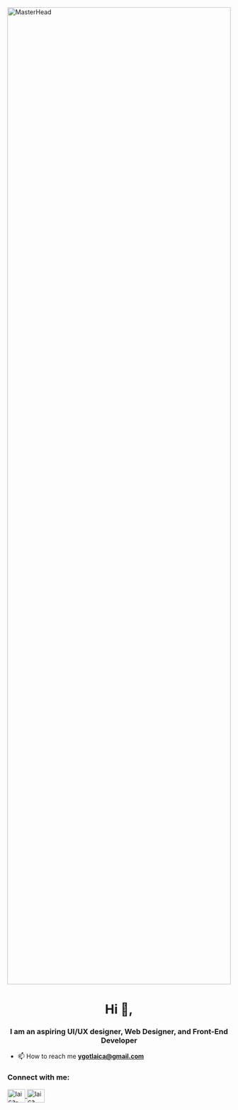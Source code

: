 <a href="https://github.com/larajunglau/">
  <img src="https://media.giphy.com/media/BferOKonYOspm28AiB/giphy.gif" alt="MasterHead" width="100%" style="height: 55vh;" />
</a>

<h1 align="center">Hi 👋,</h1>
<h3 align="center">I am an aspiring UI/UX designer, Web Designer, and Front-End Developer</h1>

- 📫 How to reach me **ygotlaica@gmail.com**

<h3 align="left">Connect with me:</h3>
<p align="left">
  <a href="https://linkedin.com/in/laica-ygot-" target="blank">
    <img align="center" src="https://raw.githubusercontent.com/rahuldkjain/github-profile-readme-generator/master/src/images/icons/Social/linked-in-alt.svg" alt="laica-ygot-" height="30" width="40" />
  </a>
  <a href="https://fb.com/laica ygot" target="blank">
    <img align="center" src="https://raw.githubusercontent.com/rahuldkjain/github-profile-readme-generator/master/src/images/icons/Social/facebook.svg" alt="laica ygot" height="30" width="40" />
  </a>
</p>
